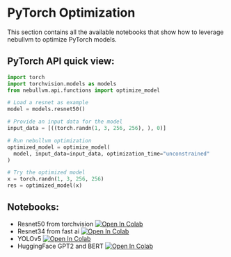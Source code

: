 # **PyTorch Optimization**

This section contains all the available notebooks that show how to leverage nebullvm to optimize PyTorch models.

## PyTorch API quick view:

``` python
import torch
import torchvision.models as models
from nebullvm.api.functions import optimize_model

# Load a resnet as example
model = models.resnet50()

# Provide an input data for the model    
input_data = [((torch.randn(1, 3, 256, 256), ), 0)]

# Run nebullvm optimization
optimized_model = optimize_model(
  model, input_data=input_data, optimization_time="unconstrained"
)

# Try the optimized model
x = torch.randn(1, 3, 256, 256)
res = optimized_model(x)
```

## Notebooks:
- Resnet50 from torchvision [![Open In Colab](https://colab.research.google.com/assets/colab-badge.svg)](https://colab.research.google.com/drive/1dC1d2GtQMmPBfeKkvESaFlw4Pad2ON8R?usp=sharing)
- Resnet34 from fast ai [![Open In Colab](https://colab.research.google.com/assets/colab-badge.svg)](https://colab.research.google.com/drive/18vh5tVm91hGMTea-924Lbk8YJ-Np45Qb?usp=sharing)
- YOLOv5 [![Open In Colab](https://colab.research.google.com/assets/colab-badge.svg)](https://colab.research.google.com/drive/1whd9kIT26EIbvBAJytlU8OsM__uD7RfF?usp=sharing)
- HuggingFace GPT2 and BERT [![Open In Colab](https://colab.research.google.com/assets/colab-badge.svg)](https://colab.research.google.com/drive/1z_dbFIfaeED5XcpGcYJkXhE1vxQS4SsO?usp=sharing)
